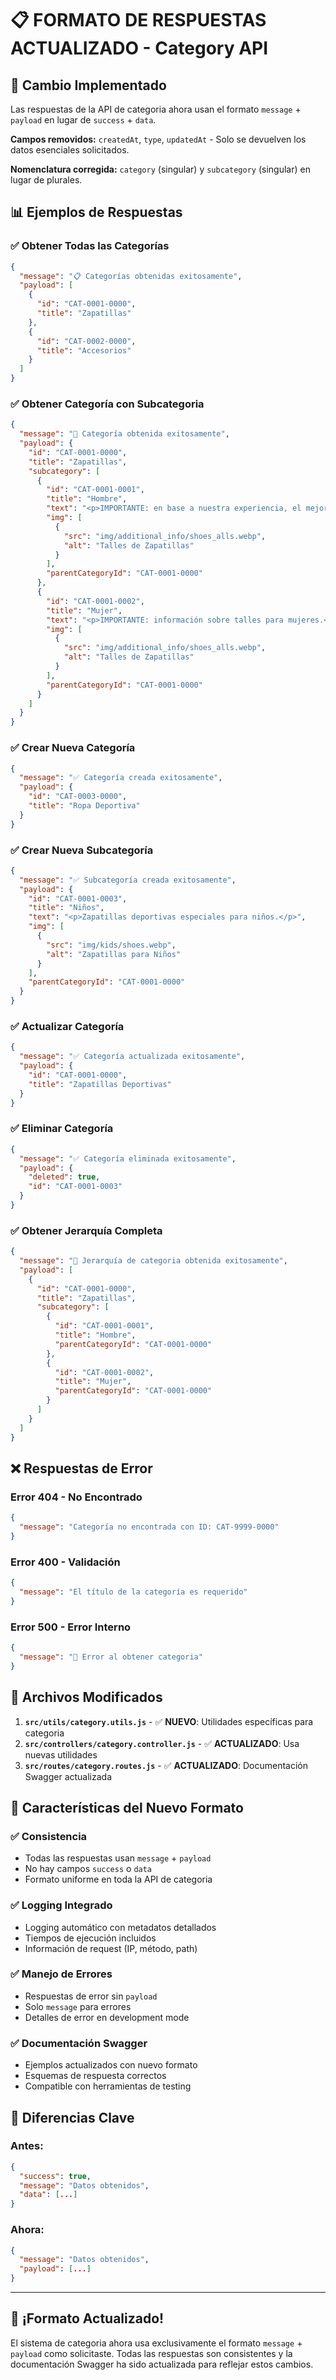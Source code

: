 # 📋 **FORMATO DE RESPUESTAS ACTUALIZADO - Category API**

## 🔄 **Cambio Implementado**

Las respuestas de la API de categoria ahora usan el formato `message` + `payload` en lugar de `success` + `data`.

**Campos removidos:** `createdAt`, `type`, `updatedAt` - Solo se devuelven los datos esenciales solicitados.

**Nomenclatura corregida:** `category` (singular) y `subcategory` (singular) en lugar de plurales.

## 📊 **Ejemplos de Respuestas**

### **✅ Obtener Todas las Categorías**
```json
{
  "message": "📋 Categorías obtenidas exitosamente",
  "payload": [
    {
      "id": "CAT-0001-0000",
      "title": "Zapatillas"
    },
    {
      "id": "CAT-0002-0000", 
      "title": "Accesorios"
    }
  ]
}
```

### **✅ Obtener Categoría con Subcategoria**
```json
{
  "message": "📂 Categoría obtenida exitosamente",
  "payload": {
    "id": "CAT-0001-0000",
    "title": "Zapatillas",
    "subcategory": [
      {
        "id": "CAT-0001-0001",
        "title": "Hombre",
        "text": "<p>IMPORTANTE: en base a nuestra experiencia, el mejor dato para elegir el numero de tu zapa, es el que en la etiqueta figura como CM o JP.</p>",
        "img": [
          {
            "src": "img/additional_info/shoes_alls.webp",
            "alt": "Talles de Zapatillas"
          }
        ],
        "parentCategoryId": "CAT-0001-0000"
      },
      {
        "id": "CAT-0001-0002",
        "title": "Mujer",
        "text": "<p>IMPORTANTE: información sobre talles para mujeres.</p>",
        "img": [
          {
            "src": "img/additional_info/shoes_alls.webp",
            "alt": "Talles de Zapatillas"
          }
        ],
        "parentCategoryId": "CAT-0001-0000"
      }
    ]
  }
}
```

### **✅ Crear Nueva Categoría**
```json
{
  "message": "✅ Categoría creada exitosamente",
  "payload": {
    "id": "CAT-0003-0000",
    "title": "Ropa Deportiva"
  }
}
```

### **✅ Crear Nueva Subcategoría**
```json
{
  "message": "✅ Subcategoría creada exitosamente",
  "payload": {
    "id": "CAT-0001-0003",
    "title": "Niños",
    "text": "<p>Zapatillas deportivas especiales para niños.</p>",
    "img": [
      {
        "src": "img/kids/shoes.webp",
        "alt": "Zapatillas para Niños"
      }
    ],
    "parentCategoryId": "CAT-0001-0000"
  }
}
```

### **✅ Actualizar Categoría**
```json
{
  "message": "✅ Categoría actualizada exitosamente",
  "payload": {
    "id": "CAT-0001-0000",
    "title": "Zapatillas Deportivas"
  }
}
```

### **✅ Eliminar Categoría**
```json
{
  "message": "✅ Categoría eliminada exitosamente",
  "payload": {
    "deleted": true,
    "id": "CAT-0001-0003"
  }
}
```

### **✅ Obtener Jerarquía Completa**
```json
{
  "message": "🌳 Jerarquía de categoria obtenida exitosamente",
  "payload": [
    {
      "id": "CAT-0001-0000",
      "title": "Zapatillas",
      "subcategory": [
        {
          "id": "CAT-0001-0001",
          "title": "Hombre",
          "parentCategoryId": "CAT-0001-0000"
        },
        {
          "id": "CAT-0001-0002", 
          "title": "Mujer",
          "parentCategoryId": "CAT-0001-0000"
        }
      ]
    }
  ]
}
```

## ❌ **Respuestas de Error**

### **Error 404 - No Encontrado**
```json
{
  "message": "Categoría no encontrada con ID: CAT-9999-0000"
}
```

### **Error 400 - Validación**
```json
{
  "message": "El título de la categoría es requerido"
}
```

### **Error 500 - Error Interno**
```json
{
  "message": "🚨 Error al obtener categoria"
}
```

## 🔧 **Archivos Modificados**

1. **`src/utils/category.utils.js`** - ✅ **NUEVO**: Utilidades específicas para categoria
2. **`src/controllers/category.controller.js`** - ✅ **ACTUALIZADO**: Usa nuevas utilidades
3. **`src/routes/category.routes.js`** - ✅ **ACTUALIZADO**: Documentación Swagger actualizada

## 📝 **Características del Nuevo Formato**

### ✅ **Consistencia**
- Todas las respuestas usan `message` + `payload`
- No hay campos `success` o `data`
- Formato uniforme en toda la API de categoria

### ✅ **Logging Integrado**
- Logging automático con metadatos detallados
- Tiempos de ejecución incluidos
- Información de request (IP, método, path)

### ✅ **Manejo de Errores**
- Respuestas de error sin `payload`
- Solo `message` para errores
- Detalles de error en development mode

### ✅ **Documentación Swagger**
- Ejemplos actualizados con nuevo formato
- Esquemas de respuesta correctos
- Compatible con herramientas de testing

## 🎯 **Diferencias Clave**

### **Antes:**
```json
{
  "success": true,
  "message": "Datos obtenidos",
  "data": [...]
}
```

### **Ahora:**
```json
{
  "message": "Datos obtenidos",
  "payload": [...]
}
```

---

## 🎉 **¡Formato Actualizado!**

El sistema de categoria ahora usa exclusivamente el formato `message` + `payload` como solicitaste. Todas las respuestas son consistentes y la documentación Swagger ha sido actualizada para reflejar estos cambios.
